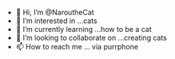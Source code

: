 - 👋 Hi, I’m @NaroutheCat
- 👀 I’m interested in ...cats
- 🌱 I’m currently learning ...how to be a cat
- 💞️ I’m looking to collaborate on ...creating cats
- 📫 How to reach me ... via purrphone

<!---
NaroutheCat/NaroutheCat is a ✨ special ✨ repository because its `README.md` (this file) appears on your GitHub profile.
You can click the Preview link to take a look at your changes.
--->
